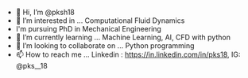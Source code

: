 - 👋 Hi, I’m @pksh18
- 👀 I’m interested in ... Computational Fluid Dynamics
- I'm pursuing PhD in Mechanical Engineering
- 🌱 I’m currently learning ... Machine Learning, AI, CFD with python
- 💞️ I’m looking to collaborate on ... Python programming
- 📫 How to reach me ... Linkedin : https://in.linkedin.com/in/pks18, IG: @pks__18

<!---
pksh18/pksh18 is a ✨ special ✨ repository because its `README.md` (this file) appears on your GitHub profile.
You can click the Preview link to take a look at your changes.
--->
